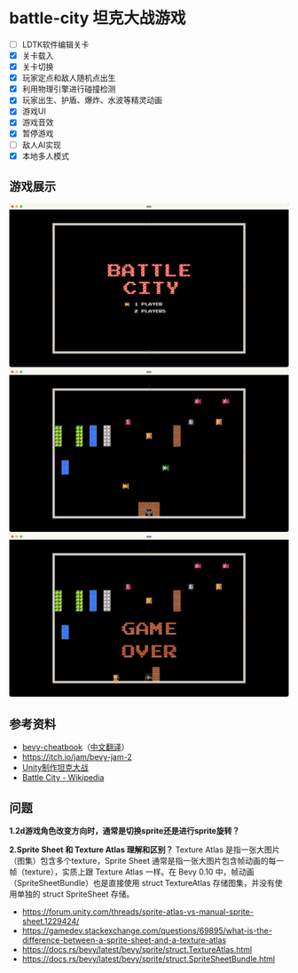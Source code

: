 # battle-city 坦克大战游戏
- [ ] LDTK软件编辑关卡
- [x] 关卡载入
- [x] 关卡切换
- [x] 玩家定点和敌人随机点出生
- [x] 利用物理引擎进行碰撞检测
- [x] 玩家出生、护盾、爆炸、水波等精灵动画
- [x] 游戏UI
- [x] 游戏音效
- [x] 暂停游戏
- [ ] 敌人AI实现
- [x] 本地多人模式

## 游戏展示
![start_menu](screenshots/start_menu.png)
![game_playing](screenshots/game_playing.png)
![game_over](screenshots/game_over.png)

## 参考资料
- [bevy-cheatbook](https://github.com/bevy-cheatbook/bevy-cheatbook)（[中文翻译](https://yiviv.com/bevy-cheatbook/)）
- https://itch.io/jam/bevy-jam-2
- [Unity制作坦克大战](https://www.bilibili.com/video/BV1PW41197Su)
- [Battle City - Wikipedia](https://en.wikipedia.org/wiki/Battle_City)

## 问题
**1.2d游戏角色改变方向时，通常是切换sprite还是进行sprite旋转？**

**2.Sprite Sheet 和 Texture Atlas 理解和区别？**
Texture Atlas 是指一张大图片（图集）包含多个texture，Sprite Sheet 通常是指一张大图片包含帧动画的每一帧（texture），实质上跟 Texture Atlas 一样。在 Bevy 0.10 中，帧动画（SpriteSheetBundle）也是直接使用 struct TextureAtlas 存储图集，并没有使用单独的 struct SpriteSheet 存储。
- https://forum.unity.com/threads/sprite-atlas-vs-manual-sprite-sheet.1229424/
- https://gamedev.stackexchange.com/questions/69895/what-is-the-difference-between-a-sprite-sheet-and-a-texture-atlas
- https://docs.rs/bevy/latest/bevy/sprite/struct.TextureAtlas.html
- https://docs.rs/bevy/latest/bevy/sprite/struct.SpriteSheetBundle.html